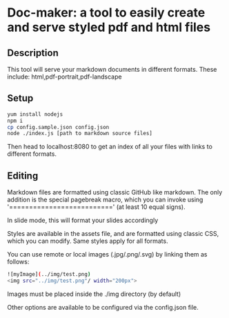 Doc-maker: a tool to easily create and serve styled pdf and html files
===

Description
---

This tool will serve your markdown documents in different formats. These include: html,pdf-portrait,pdf-landscape

Setup
---
```sh
yum install nodejs
npm i
cp config.sample.json config.json
node ./index.js [path to markdown source files]
```

Then head to localhost:8080 to get an index of all your files with links to different formats.

Editing
---

Markdown files are formatted using classic GitHub like markdown. The only addition is the special pagebreak macro,
which you can invoke using '==========================' (at least 10 equal signs).

In slide mode, this will format your slides accordingly

Styles are available in the assets file, and are formatted using classic CSS, which you can modify. Same styles apply
for all formats.

You can use remote or local images (.jpg/.png/.svg) by linking them as follows:

```sh
![myImage](../img/test.png)
<img src="../img/test.png"/ width="200px">
```

Images must be placed inside the ./img directory (by default)

Other options are available to be configured via the config.json file.
